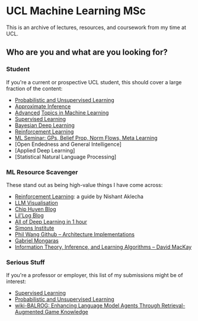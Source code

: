 # UCL Machine Learning MSc
This is an archive of lectures, resources, and coursework from my time at UCL.

## Who are you and what are you looking for?

### Student
If you're a current or prospective UCL student, this should cover a large fraction of the content:
* [Probabilistic and Unsupervised Learning](https://github.com/victorfiz/ucl_ml/blob/main/unsupervised_learning/Probabilistic%20and%20Unsupervised%20Learning.pdf)
* [Approximate Inference](https://github.com/victorfiz/ucl_ml/blob/main/approximate_inference/Approximate_Inference.pdf)
* [Advanced](https://github.com/victorfiz/ucl_ml/blob/main/advanced_topics/kernels.pdf) [Topics in Machine Learning](https://github.com/victorfiz/ucl_ml/blob/main/advanced_topics/convex-optimisation.pdf)
* [Supervised Learning](https://github.com/victorfiz/ucl_ml/blob/main/supervised_learning/Supervised_Learning_Cheat_Sheet.pdf)
* [Bayesian Deep Learning](https://github.com/victorfiz/ucl_ml/tree/main/bayesian_deep_learning/Bayesian%20Deep%20Learning)
* [Reinforcement Learning](https://github.com/victorfiz/ucl_ml/tree/main/reinforcement_learning)
* [ML Seminar: GPs, Belief Prop, Norm Flows, Meta Learning](https://github.com/victorfiz/ucl_ml/blob/main/ml-seminar/machine-learning-seminar.pdf)
* [Open Endedness and General Intelligence]
* [Applied Deep Learning]
* [Statistical Natural Language Processing]
  

### ML Resource Scavenger
These stand out as being high-value things I have come across:
* [Reinforcement Learning](https://github.com/victorfiz/ucl_ml/blob/main/reinforcement_learning/Learning_Guide_RL.pdf): a guide by Nishant Aklecha
* [LLM Visualisation](https://bbycroft.net/llm)
* [Chip Huyen Blog](https://huyenchip.com/blog/)
* [Lil'Log Blog](https://lilianweng.github.io/)
* [All of Deep Learning in 1 hour](https://www.youtube.com/watch?v=dQw4w9WgXcQ)
* [Simons Institute](https://www.youtube.com/@SimonsInstituteTOC/streams)
* [Phil Wang Github – Architecture Implementations](https://github.com/lucidrains)
* [Gabriel Mongaras](https://www.youtube.com/@gabrielmongaras/videos)
* [Information Theory, Inference, and Learning Algorithms – David MacKay](https://www.inference.org.uk/itprnn/book.pdf)
  

### Serious Stuff
If you're a professor or employer, this list of my submissions might be of interest:
* [Supervised Learning](https://github.com/victorfiz/ucl_ml/blob/main/supervised_learning/CW2_COMP0078/Supervised_Learning_CW2.pdf)
* [Probabilistic and Unsupervised Learning](https://github.com/victorfiz/ucl_ml/blob/main/unsupervised_learning/CW1_COMP0086/Unsupervised_learning_CW1.pdf)
* [wiki-BALROG: Enhancing Language Model Agents Through Retrieval-Augmented Game Knowledge](https://github.com/victorfiz/UCL-Machine-Learning-MSc/blob/main/open-endedness_general_intelligence/wiki-BALROG.pdf)
